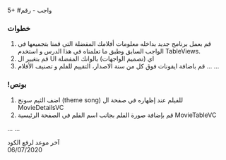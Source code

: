 
5+ #واجب  - رقم
### خطوات 
1. قم بعمل برنامج جديد بداخله معلومات أفلامك المفضلة التي قمنا بتجميعها في الواجب السابق وطبق ما تعلمناه في هذا الدرس و استخدم TableViews.
2. قم بتغيير ال UI اي (تصميم الواجهات) بالوانك المفضلة 
3. قم باضافة ايقونات فوق كل من سنة الاصدار، التقييم للفلم و تصنيف الأفلام
...
...

### !بونص 
1. اضف الثيم سونج (theme song) للفيلم عند إظهاره في صفحة ال MovieDetailsVC
2. قم بإضافة صورة الفلم بجانب اسم الفلم في الصفحة الرئيسية MovieTableVC

...
...

آخر موعد لرفع الكود\
06/07/2020
